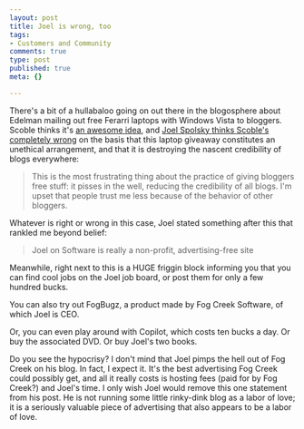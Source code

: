 ```yaml
--- 
layout: post
title: Joel is wrong, too
tags: 
- Customers and Community
comments: true
type: post
published: true
meta: {}

---
```

There's a bit of a hullabaloo going on out there in the blogosphere about Edelman mailing out free Ferarri laptops with Windows Vista to bloggers. Scoble thinks it's <a href="http://scobleizer.com/2006/12/27/i-think-the-microsoft-vista-giveaway-is-an-awesome-idea/">an awesome idea</a>, and <a href="http://www.joelonsoftware.com/items/2006/12/28.html">Joel Spolsky thinks Scoble's completely wrong</a> on the basis that this laptop giveaway constitutes an unethical arrangement, and that it is destroying the nascent credibility of blogs everywhere:
  <blockquote>This is the most frustrating thing about the practice of giving bloggers free stuff: it pisses in the well, reducing the credibility of all blogs. I'm upset that people trust me less because of the behavior of other bloggers.</blockquote>

  Whatever is right or wrong in this case, Joel stated something after this that rankled me beyond belief:
  <blockquote>Joel on Software is really a non-profit, advertising-free site</blockquote>

  Meanwhile, right next to this is a HUGE friggin block informing you that you can find cool jobs on the Joel job board, or post them for only a few hundred bucks.

  You can also try out FogBugz, a product made by Fog Creek Software, of which Joel is CEO.

  Or, you can even play around with Copilot, which costs ten bucks a day. Or buy the associated DVD. Or buy Joel's two books.

  Do you see the hypocrisy? I don't mind that Joel pimps the hell out of Fog Creek on his blog. In fact, I expect it. It's the best advertising Fog Creek could possibly get, and all it really costs is hosting fees (paid for by Fog Creek?) and Joel's time. I only wish Joel would remove this one statement from his post. He is not running some little rinky-dink blog as a labor of love; it is a seriously valuable piece of advertising that also appears to be a labor of love.

